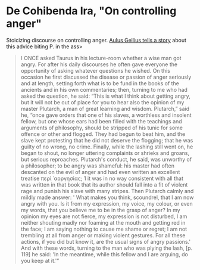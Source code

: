 # De Cohibenda Ira, "On controlling anger"

Stoicizing discourse on controlling anger.  [Aulus Gellius tells a story](https://www.perseus.tufts.edu/hopper/text?doc=Perseus%3Atext%3A2007.01.0072%3Abook%3D1%3Achapter%3D26%3Asection%3D1) about this advice biting P. in the ass>

> I ONCE asked Taurus in his lecture-room whether a wise man got angry. For after his daily discourses he often gave everyone the opportunity of asking whatever questions he wished. On this occasion he first discussed the disease or passion of anger seriously and at length, setting forth what is to be fund in the books of the ancients and in his own commentaries; then, turning to me who had asked the question, he said: “This is what I think about getting angry, but it will not be out of place for you to hear also the opinion of my master Plutarch, a man of great learning and wisdom. Plutarch,” said he, “once gave orders that one of his slaves, a worthless and insolent fellow, but one whose ears had been filled with the teachings and arguments of philosophy, should be stripped of his tunic for some offence or other and flogged. They had begun to beat him, and the slave kept protesting that he did not deserve the flogging; that he was guilty of no wrong, no crime. Finally, while the lashing still went on, he began to shout, no longer uttering complaints or shrieks and groans, but serious reproaches. Plutarch's conduct, he said, was unworthy of a philosopher; to be angry was shameful: his master had often descanted on the evil of anger and had even written an excellent treatise περὶ ᾿αοργησίας; 1 it was in no way consistent with all that was written in that book that its author should fall into a fit of violent rage and punish his slave with many stripes. Then Plutarch calmly and mildly made answer: ' What makes you think, scoundrel, that I am now angry with you. Is it from my expression, my voice, my colour, or even my words, that you believe me to be in the grasp of anger? In my opinion my eyes are not fierce, my expression is not disturbed, I am neither shouting madly nor foaming at the mouth and getting red in the face; I am saying nothing to cause me shame or regret; I am not trembling at all from anger or making violent gestures. For all these actions, if you did but know it, are the usual signs of angry passions.' And with these words, turning to the man who was plying the lash, [p. 119] he said: 'In the meantime, while this fellow and I are arguing, do you keep at it.'”


